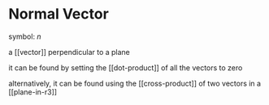 # Normal Vector

symbol: $n$

a [[vector]] perpendicular to a plane

it can be found by setting the [[dot-product]] of all the vectors to zero

alternatively, it can be found using the [[cross-product]] of two vectors in a [[plane-in-r3]]

